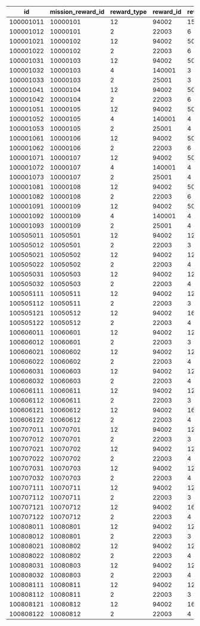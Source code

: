 |id|mission_reward_id|reward_type|reward_id|reward_num|
| --- | --- | --- | --- | --- |
|100001011|10000101|12|94002|150000|
|100001012|10000101|2|22003|6|
|100001021|10000102|12|94002|500000|
|100001022|10000102|2|22003|6|
|100001031|10000103|12|94002|500000|
|100001032|10000103|4|140001|3|
|100001033|10000103|2|25001|3|
|100001041|10000104|12|94002|500000|
|100001042|10000104|2|22003|6|
|100001051|10000105|12|94002|500000|
|100001052|10000105|4|140001|4|
|100001053|10000105|2|25001|4|
|100001061|10000106|12|94002|500000|
|100001062|10000106|2|22003|6|
|100001071|10000107|12|94002|500000|
|100001072|10000107|4|140001|4|
|100001073|10000107|2|25001|4|
|100001081|10000108|12|94002|500000|
|100001082|10000108|2|22003|6|
|100001091|10000109|12|94002|500000|
|100001092|10000109|4|140001|4|
|100001093|10000109|2|25001|4|
|100505011|10050501|12|94002|120000|
|100505012|10050501|2|22003|3|
|100505021|10050502|12|94002|120000|
|100505022|10050502|2|22003|4|
|100505031|10050503|12|94002|120000|
|100505032|10050503|2|22003|4|
|100505111|10050511|12|94002|120000|
|100505112|10050511|2|22003|3|
|100505121|10050512|12|94002|160000|
|100505122|10050512|2|22003|4|
|100606011|10060601|12|94002|120000|
|100606012|10060601|2|22003|3|
|100606021|10060602|12|94002|120000|
|100606022|10060602|2|22003|4|
|100606031|10060603|12|94002|120000|
|100606032|10060603|2|22003|4|
|100606111|10060611|12|94002|120000|
|100606112|10060611|2|22003|3|
|100606121|10060612|12|94002|160000|
|100606122|10060612|2|22003|4|
|100707011|10070701|12|94002|120000|
|100707012|10070701|2|22003|3|
|100707021|10070702|12|94002|120000|
|100707022|10070702|2|22003|4|
|100707031|10070703|12|94002|120000|
|100707032|10070703|2|22003|4|
|100707111|10070711|12|94002|120000|
|100707112|10070711|2|22003|3|
|100707121|10070712|12|94002|160000|
|100707122|10070712|2|22003|4|
|100808011|10080801|12|94002|120000|
|100808012|10080801|2|22003|3|
|100808021|10080802|12|94002|120000|
|100808022|10080802|2|22003|4|
|100808031|10080803|12|94002|120000|
|100808032|10080803|2|22003|4|
|100808111|10080811|12|94002|120000|
|100808112|10080811|2|22003|3|
|100808121|10080812|12|94002|160000|
|100808122|10080812|2|22003|4|